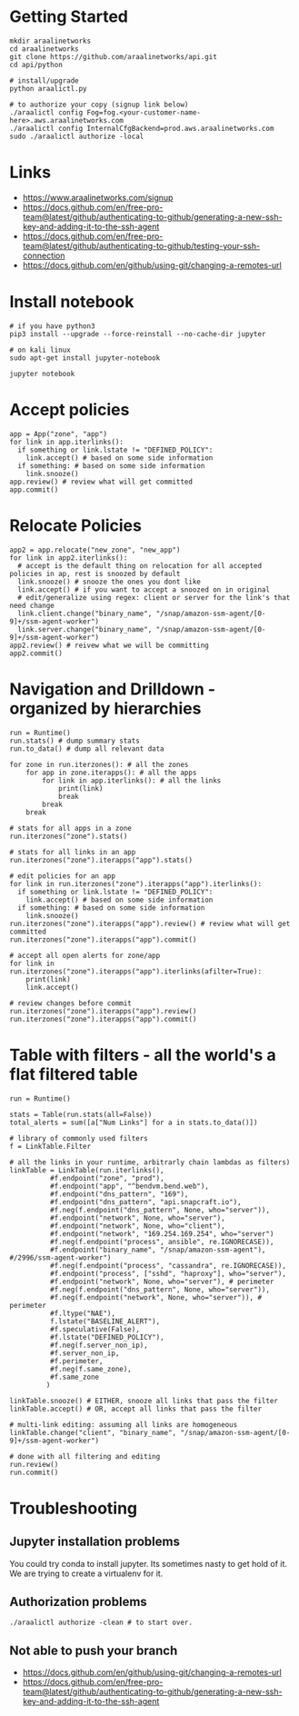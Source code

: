 # Getting Started
```
mkdir araalinetworks
cd araalinetworks
git clone https://github.com/araalinetworks/api.git
cd api/python

# install/upgrade
python araalictl.py

# to authorize your copy (signup link below)
./araalictl config Fog=fog.<your-customer-name-here>.aws.araalinetworks.com
./araalictl config InternalCfgBackend=prod.aws.araalinetworks.com
sudo ./araalictl authorize -local
```
# Links
* https://www.araalinetworks.com/signup
* https://docs.github.com/en/free-pro-team@latest/github/authenticating-to-github/generating-a-new-ssh-key-and-adding-it-to-the-ssh-agent
* https://docs.github.com/en/free-pro-team@latest/github/authenticating-to-github/testing-your-ssh-connection
* https://docs.github.com/en/github/using-git/changing-a-remotes-url

# Install notebook
```
# if you have python3
pip3 install --upgrade --force-reinstall --no-cache-dir jupyter

# on kali linux
sudo apt-get install jupyter-notebook

jupyter notebook
```

# Accept policies
```
app = App("zone", "app")
for link in app.iterlinks():
  if something or link.lstate != "DEFINED_POLICY":
    link.accept() # based on some side information
  if something: # based on some side information
    link.snooze()
app.review() # review what will get committed
app.commit()
```

# Relocate Policies
```
app2 = app.relocate("new_zone", "new_app")
for link in app2.iterlinks():
  # accept is the default thing on relocation for all accepted policies in ap, rest is snoozed by default
  link.snooze() # snooze the ones you dont like
  link.accept() # if you want to accept a snoozed on in original
  # edit/generalize using regex: client or server for the link's that need change
  link.client.change("binary_name", "/snap/amazon-ssm-agent/[0-9]+/ssm-agent-worker")
  link.server.change("binary_name", "/snap/amazon-ssm-agent/[0-9]+/ssm-agent-worker")
app2.review() # reivew what we will be committing
app2.commit()
```

# Navigation and Drilldown - organized by hierarchies
```
run = Runtime()
run.stats() # dump summary stats
run.to_data() # dump all relevant data

for zone in run.iterzones(): # all the zones
    for app in zone.iterapps(): # all the apps
        for link in app.iterlinks(): # all the links
            print(link)
            break
        break
    break
    
# stats for all apps in a zone
run.iterzones("zone").stats()

# stats for all links in an app
run.iterzones("zone").iterapps("app").stats()

# edit policies for an app
for link in run.iterzones("zone").iterapps("app").iterlinks():
  if something or link.lstate != "DEFINED_POLICY":
    link.accept() # based on some side information
  if something: # based on some side information
    link.snooze()
run.iterzones("zone").iterapps("app").review() # review what will get committed
run.iterzones("zone").iterapps("app").commit()

# accept all open alerts for zone/app
for link in run.iterzones("zone").iterapps("app").iterlinks(afilter=True):
    print(link)
    link.accept()
    
# review changes before commit
run.iterzones("zone").iterapps("app").review()
run.iterzones("zone").iterapps("app").commit()
```

# Table with filters - all the world's a flat filtered table
```
run = Runtime()

stats = Table(run.stats(all=False))
total_alerts = sum([a["Num Links"] for a in stats.to_data()])

# library of commonly used filters
f = LinkTable.Filter

# all the links in your runtime, arbitrarly chain lambdas as filters)
linkTable = LinkTable(run.iterlinks(),
          #f.endpoint("zone", "prod"),
          #f.endpoint("app", "^bendvm.bend.web"),
          #f.endpoint("dns_pattern", "169"),
          #f.endpoint("dns_pattern", "api.snapcraft.io"),
          #f.neg(f.endpoint("dns_pattern", None, who="server")),
          #f.endpoint("network", None, who="server"),
          #f.endpoint("network", None, who="client"),
          #f.endpoint("network", "169.254.169.254", who="server")
          #f.neg(f.endpoint("process", ansible", re.IGNORECASE)),
          #f.endpoint("binary_name", "/snap/amazon-ssm-agent"), #/2996/ssm-agent-worker")
          #f.neg(f.endpoint("process", "cassandra", re.IGNORECASE)),
          #f.endpoint("process", ["sshd", "haproxy"], who="server"),
          #f.endpoint("network", None, who="server"), # perimeter
          #f.neg(f.endpoint("dns_pattern", None, who="server")),
          #f.neg(f.endpoint("network", None, who="server")), # perimeter          
          #f.ltype("NAE"),
          f.lstate("BASELINE_ALERT"),
          #f.speculative(False),
          #f.lstate("DEFINED_POLICY"),
          #f.neg(f.server_non_ip),
          #f.server_non_ip,
          #f.perimeter,
          #f.neg(f.same_zone),
          #f.same_zone
         )
         
linkTable.snooze() # EITHER, snooze all links that pass the filter
linkTable.accept() # OR, accept all links that pass the filter

# multi-link editing: assuming all links are homogeneous
linkTable.change("client", "binary_name", "/snap/amazon-ssm-agent/[0-9]+/ssm-agent-worker")

# done with all filtering and editing
run.review()
run.commit()
```
# Troubleshooting
## Jupyter installation problems
You could try conda to install jupyter. Its sometimes nasty to get hold of it. We are trying to create a virtualenv for it.
## Authorization problems
```
./araalictl authorize -clean # to start over.
```
## Not able to push your branch
- https://docs.github.com/en/github/using-git/changing-a-remotes-url
- https://docs.github.com/en/free-pro-team@latest/github/authenticating-to-github/generating-a-new-ssh-key-and-adding-it-to-the-ssh-agent

